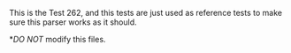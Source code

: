 This is the Test 262, and this tests are just used as reference tests to make sure this parser works as it should.

**DO NOT* modify this files.